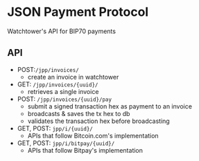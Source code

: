 # JSON Payment Protocol
Watchtower's API for BIP70 payments

## API
- POST:`/jpp/invoices/`
  - create an invoice in watchtower
- GET: `/jpp/invoices/{uuid}/`
  - retrieves a single invoice
- POST: `/jpp/invoices/{uuid}/pay`
  - submit a signed transaction hex as payment to an invoice
  - broadcasts & saves the tx hex to db
  - validates the transaction hex before broadcasting
- GET, POST: `jpp/i/{uuid}/`
  - APIs that follow Bitcoin.com's implementation
- GET, POST: `jpp/i/bitpay/{uuid}/`
  - APIs that follow Bitpay's implementation

